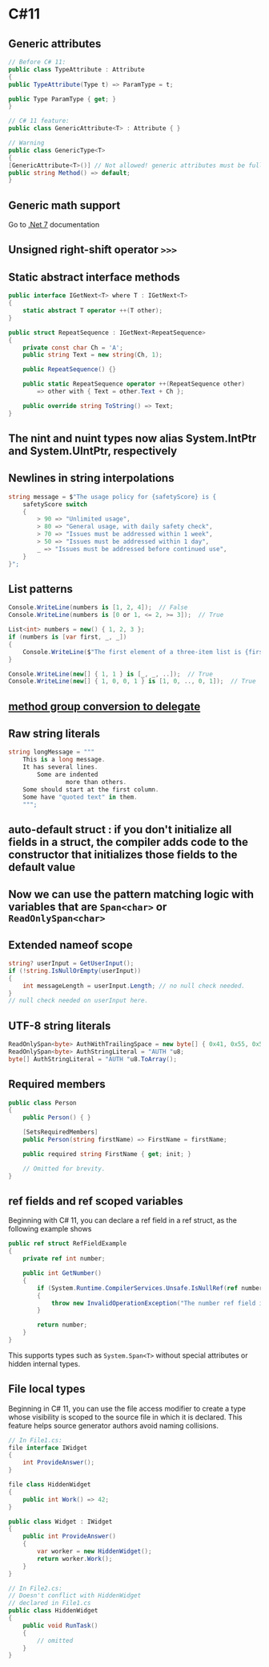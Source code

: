 # C#11

## Generic attributes

```csharp
// Before C# 11:
public class TypeAttribute : Attribute
{
public TypeAttribute(Type t) => ParamType = t;

public Type ParamType { get; }
}

// C# 11 feature:
public class GenericAttribute<T> : Attribute { }

// Warning
public class GenericType<T>
{
[GenericAttribute<T>()] // Not allowed! generic attributes must be fully constructed types.
public string Method() => default;
}
```

## Generic math support

Go to [.Net 7](./net-7.md) documentation

## Unsigned right-shift operator `>>>`

## Static abstract interface methods

```csharp
public interface IGetNext<T> where T : IGetNext<T>
{
    static abstract T operator ++(T other);
}

public struct RepeatSequence : IGetNext<RepeatSequence>
{
    private const char Ch = 'A';
    public string Text = new string(Ch, 1);

    public RepeatSequence() {}

    public static RepeatSequence operator ++(RepeatSequence other)
        => other with { Text = other.Text + Ch };

    public override string ToString() => Text;
}
```

## The nint and nuint types now alias System.IntPtr and System.UIntPtr, respectively

## Newlines in string interpolations

```csharp
string message = $"The usage policy for {safetyScore} is {
    safetyScore switch
    {
        > 90 => "Unlimited usage",
        > 80 => "General usage, with daily safety check",
        > 70 => "Issues must be addressed within 1 week",
        > 50 => "Issues must be addressed within 1 day",
        _ => "Issues must be addressed before continued use",
    }
}";
```

## List patterns

```csharp
Console.WriteLine(numbers is [1, 2, 4]);  // False
Console.WriteLine(numbers is [0 or 1, <= 2, >= 3]);  // True

List<int> numbers = new() { 1, 2, 3 };
if (numbers is [var first, _, _])
{
    Console.WriteLine($"The first element of a three-item list is {first}.");
}

Console.WriteLine(new[] { 1, 1 } is [_, _, ..]);  // True
Console.WriteLine(new[] { 1, 0, 0, 1 } is [1, 0, .., 0, 1]);  // True
```

## [method group conversion to delegate](https://learn.microsoft.com/en-us/dotnet/csharp/language-reference/language-specification/conversions#108-method-group-conversions)

## Raw string literals

```csharp
string longMessage = """
    This is a long message.
    It has several lines.
        Some are indented
                more than others.
    Some should start at the first column.
    Some have "quoted text" in them.
    """;
```

## auto-default struct : if you don't initialize all fields in a struct, the compiler adds code to the constructor that initializes those fields to the default value

## Now we can use the pattern matching logic with variables that are `Span<char>` or `ReadOnlySpan<char>`

## Extended nameof scope

```csharp
string? userInput = GetUserInput();
if (!string.IsNullOrEmpty(userInput))
{
    int messageLength = userInput.Length; // no null check needed.
}
// null check needed on userInput here.
```

## UTF-8 string literals

```csharp
ReadOnlySpan<byte> AuthWithTrailingSpace = new byte[] { 0x41, 0x55, 0x54, 0x48, 0x20 };
ReadOnlySpan<byte> AuthStringLiteral = "AUTH "u8;
byte[] AuthStringLiteral = "AUTH "u8.ToArray();
```

## Required members

```csharp
public class Person
{
    public Person() { }

    [SetsRequiredMembers]
    public Person(string firstName) => FirstName = firstName;

    public required string FirstName { get; init; }

    // Omitted for brevity.
}
```

## ref fields and ref scoped variables

Beginning with C# 11, you can declare a ref field in a ref struct, as the following example shows

```csharp
public ref struct RefFieldExample
{
    private ref int number;

    public int GetNumber()
    {
        if (System.Runtime.CompilerServices.Unsafe.IsNullRef(ref number))
        {
            throw new InvalidOperationException("The number ref field is not initialized.");
        }

        return number;
    }
}
```

This supports types such as `System.Span<T>` without special attributes or hidden internal types.

## File local types

Beginning in C# 11, you can use the file access modifier to create a type whose visibility is scoped to the source file in which it is declared. This feature helps source generator authors avoid naming collisions.

```csharp
// In File1.cs:
file interface IWidget
{
    int ProvideAnswer();
}

file class HiddenWidget
{
    public int Work() => 42;
}

public class Widget : IWidget
{
    public int ProvideAnswer()
    {
        var worker = new HiddenWidget();
        return worker.Work();
    }
}

// In File2.cs:
// Doesn't conflict with HiddenWidget
// declared in File1.cs
public class HiddenWidget
{
    public void RunTask()
    {
        // omitted
    }
}
```
